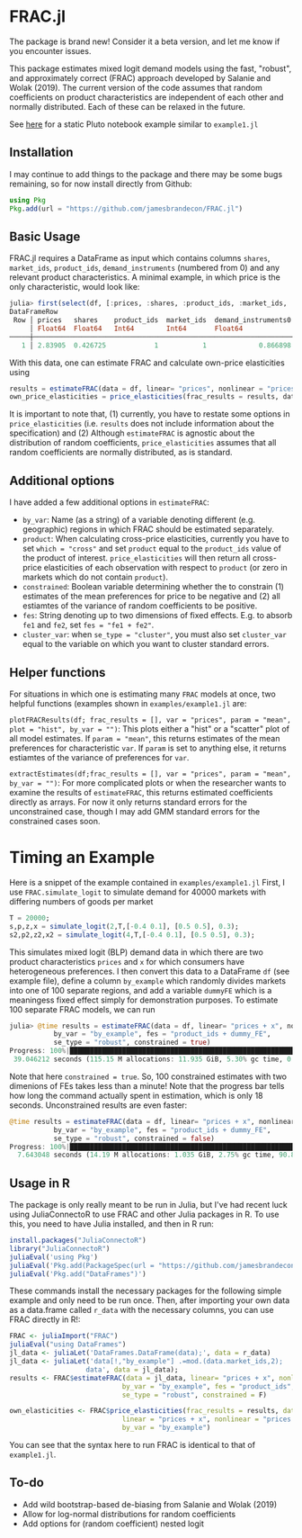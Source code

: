 # FRAC.jl
The package is brand new! Consider it a beta version, and let me know if you encounter issues. 

This package estimates mixed logit demand models using the fast, "robust", and approximately correct (FRAC) approach developed by Salanie and Wolak (2019). The current version of the code assumes that random coefficients on product characteristics are independent of each other and normally distributed. Each of these can be relaxed in the future. 

See [here](https://jamesbrandecon.github.io/FRAC.jl/FRAC.html) for a static Pluto notebook example similar to `example1.jl` 

## Installation
I may continue to add things to the package and there may be some bugs remaining, so for now install directly from Github: 
```jl
using Pkg
Pkg.add(url = "https://github.com/jamesbrandecon/FRAC.jl")
```

## Basic Usage
FRAC.jl requires a DataFrame as input which contains columns `shares`, `market_ids`, `product_ids`, `demand_instruments` (numbered from 0) and any relevant product characteristics. A minimal example, in which price is the only characteristic, would look like: 
```jl
julia> first(select(df, [:prices, :shares, :product_ids, :market_ids, :demand_instruments0, :demand_instruments1]))
DataFrameRow
 Row │ prices   shares    product_ids  market_ids  demand_instruments0  demand_instruments1 
     │ Float64  Float64   Int64        Int64       Float64              Float64             
─────┼──────────────────────────────────────────────────────────────────────────────────────
   1 │ 2.83905  0.426725            1           1             0.866898             0.751512
```

With this data, one can estimate FRAC and calculate own-price elasticities using 
```jl
results = estimateFRAC(data = df, linear= "prices", nonlinear = "prices", se_type = "robust")
own_price_elasticities = price_elasticities(frac_results = results, data = df, linear = "prices", nonlinear = "prices", which = "own") 
```
It is important to note that, (1) currently, you have to restate some options in `price_elasticities` (i.e. `results` does not include information about the specification) and (2) Although `estimateFRAC` is agnostic about the distribution of random coefficients, `price_elasticities` assumes that all random coefficients are normally distributed, as is standard. 

## Additional options
I have added a few additional options in `estimateFRAC`: 
- `by_var`: Name (as a string) of a variable denoting different (e.g. geographic) regions in which FRAC should be estimated separately. 
- `product`: When calculating cross-price elasticities, currently you have to set `which = "cross"` and set `product` equal to the `product_ids` value of the product of interest. `price_elasticities` will then return all cross-price elasticities of each observation with respect to `product` (or zero in markets which do not contain `product`). 
- `constrained`: Boolean variable determining whether the to constrain (1) estimates of the mean preferences for price to be negative and (2) all estiamtes of the variance of random coefficients to be positive. 
- `fes`: String denoting up to two dimensions of fixed effects. E.g. to absorb `fe1` and `fe2`, set `fes = "fe1 + fe2"`.
- `cluster_var`: when `se_type = "cluster"`, you must also set `cluster_var` equal to the variable on which you want to cluster standard errors. 
   
## Helper functions
For situations in which one is estimating many `FRAC` models at once, two helpful functions (examples shown in `examples/example1.jl` are:

`plotFRACResults(df; frac_results = [], var = "prices", param = "mean", plot = "hist", by_var = "")`: This plots either a "hist" or a "scatter" plot of all model estimates. If `param = "mean"`, this returns estimates of the mean preferences for characteristic `var`. If `param` is set to anything else, it returns estiamtes of the variance of preferences for `var`.

`extractEstimates(df;frac_results = [], var = "prices", param = "mean", by_var = "")`: For more complicated plots or when the researcher wants to examine the results of `estimateFRAC`, this returns estimated coefficients directly as arrays. For now it only returns standard errors for the unconstrained case, though I may add GMM standard errors for the constrained cases soon. 

# Timing an Example
Here is a snippet of the example contained in `examples/example1.jl`
First, I use `FRAC.simulate_logit` to simulate demand for 40000 markets with differing numbers of goods per market 
```jl
T = 20000;
s,p,z,x = simulate_logit(2,T,[-0.4 0.1], [0.5 0.5], 0.3);
s2,p2,z2,x2 = simulate_logit(4,T,[-0.4 0.1], [0.5 0.5], 0.3);
```
This simulates mixed logit (BLP) demand data in which there are two product characteristics `prices` and `x` for which consumers have heterogeneous preferences. I then convert this data to a DataFrame `df` (see example file), define a column `by_example` which randomly divides markets into one of 100 separate regions, and add a variable `dummyFE` which is a meaningess fixed effect simply for demonstration purposes. To estimate 100 separate FRAC models, we can run  

```jl 
julia> @time results = estimateFRAC(data = df, linear= "prices + x", nonlinear = "prices + x",
           by_var = "by_example", fes = "product_ids + dummy_FE",
           se_type = "robust", constrained = true)
Progress: 100%|█████████████████████████████████████████████████████████████████████████████████████████████████████████████████████████████████| Time: 0:00:18
 39.046212 seconds (115.15 M allocations: 11.935 GiB, 5.30% gc time, 0.01% compilation time)
```
Note that here `constrained = true`. So, 100 constrained estimates with two dimenions of FEs takes less than a minute! Note that the progress bar tells how long the command actually spent in estimation, which is only 18 seconds. Unconstrained results are even faster: 
```jl
@time results = estimateFRAC(data = df, linear= "prices + x", nonlinear = "prices + x",
           by_var = "by_example", fes = "product_ids + dummy_FE",
           se_type = "robust", constrained = false)
Progress: 100%|█████████████████████████████████████████████████████████████████████████████████████████████████████████████████████████████████| Time: 0:00:07
  7.643048 seconds (14.19 M allocations: 1.035 GiB, 2.75% gc time, 90.89% compilation time)
```

## Usage in R
The package is only really meant to be run in Julia, but I've had recent luck using JuliaConnectoR to use FRAC and other Julia packages in R. To use this, you need to have Julia installed, and then in R run: 
```r
install.packages("JuliaConnectoR")
library("JuliaConnectoR")
juliaEval('using Pkg')
juliaEval('Pkg.add(PackageSpec(url = "https://github.com/jamesbrandecon/FRAC.jl"))')
juliaEval('Pkg.add("DataFrames")')
```
These commands install the necessary packages for the following simple example and only need to be run once. Then, after importing your own data as a data.frame called `r_data` with the necessary columns, you can use FRAC directly in R!: 
```r
FRAC <- juliaImport("FRAC")
juliaEval("using DataFrames")
jl_data <- juliaLet('DataFrames.DataFrame(data);', data = r_data)
jl_data <- juliaLet('data[!,"by_example"] .=mod.(data.market_ids,2);
                   data', data = jl_data);
results <- FRAC$estimateFRAC(data = jl_data, linear= "prices + x", nonlinear = "prices + x",
                            by_var = "by_example", fes = "product_ids",
                            se_type = "robust", constrained = F)

own_elasticities <- FRAC$price_elasticities(frac_results = results, data = jl_data,
                            linear = "prices + x", nonlinear = "prices + x", which = "own",
                            by_var = "by_example")
```
You can see that the syntax here to run FRAC is identical to that of `example1.jl`.  

## To-do
- Add wild bootstrap-based de-biasing from Salanie and Wolak (2019) 
- Allow for log-normal distributions for random coefficients 
- Add options for (random coefficient) nested logit 
